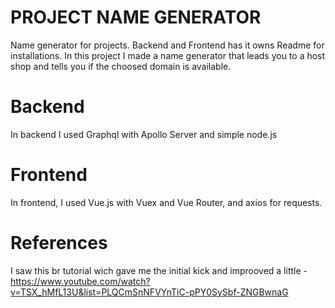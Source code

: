 # PROJECT NAME GENERATOR
 
 Name generator for projects. Backend and Frontend has it owns Readme for installations.
 In this project I made a name generator that leads you to a host shop and tells you if the choosed domain is available.
 
# Backend
  In backend I used Graphql with Apollo Server and simple node.js

# Frontend
  In frontend, I used Vue.js with Vuex and Vue Router, and axios for requests.
  
# References
  I saw this br tutorial wich gave me the initial kick and improoved a little - https://www.youtube.com/watch?v=TSX_hMfL13U&list=PLQCmSnNFVYnTiC-pPY0SySbf-ZNGBwnaG
